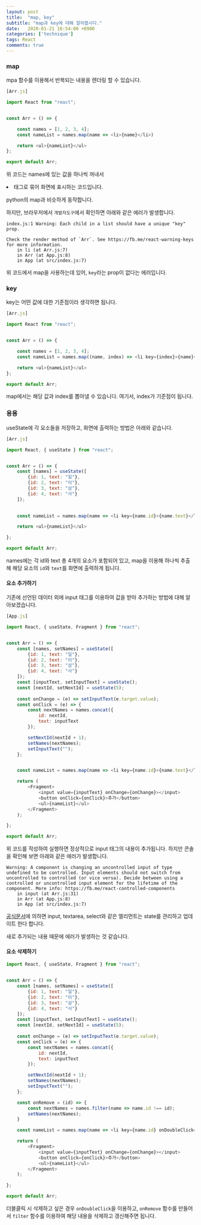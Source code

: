 ```yaml
---
layout: post
title:  "map, key"
subtitle: "map과 key에 대해 알아봅시다."
date:   2020-01-21 16:54:00 +0900
categories: ['technique']
tags: React
comments: true
---
```


### map

mpa 함수를 이용해서 반복되는 내용을 렌더링 할 수 있습니다.

```javascript
[Arr.js]

import React from "react";


const Arr = () => {

    const names = [1, 2, 3, 4];
    const nameList = names.map(name => <li>{name}</li>)

    return <ul>{nameList}</ul>
};

export default Arr;
```

위 코드는 names에 있는 값을 하나씩 꺼내서 <li> 태그로 묶어 화면에 표시하는 코드입니다.

python의 map과 비슷하게 동작합니다.

하지만, 브라우저에서 `개발자도구`에서 확인하면 아래와 같은 에러가 발생합니다.

```shell
index.js:1 Warning: Each child in a list should have a unique "key" prop.

Check the render method of `Arr`. See https://fb.me/react-warning-keys for more information.
    in li (at Arr.js:7)
    in Arr (at App.js:8)
    in App (at src/index.js:7)
```

위 코드에서 map을 사용하는데 있어, `key`라는 prop이 없다는 에러입니다.


### key

key는 어떤 값에 대한 기준점이라 생각하면 됩니다. 

```javascript
[Arr.js]

import React from "react";


const Arr = () => {

    const names = [1, 2, 3, 4];
    const nameList = names.map((name, index) => <li key={index}>{name}</li>)

    return <ul>{nameList}</ul>
};

export default Arr;
```
map에서는 해당 값과 index를 뽑아낼 수 있습니다. 여기서, index가 기준점이 됩니다. 


### 응용

useState에 각 요소들을 저장하고, 화면에 출력하는 방법은 아래와 같습니다.

```javascript
[Arr.js]

import React, { useState } from "react";


const Arr = () => {
    const [names] = useState([
        {id: 1, text: "일"},
        {id: 2, text: "이"},
        {id: 3, text: "삼"},
        {id: 4, text: "사"}
    ]);

    
    const nameList = names.map(name => <li key={name.id}>{name.text}</li>)

    return <ul>{nameList}</ul>

};

export default Arr;
```

names에는 각 id와 text 총 4개의 요소가 포함되어 있고, map을 이용해 하나씩 추출해 해당 요소의 `id`와 `text`를 화면에 출력하게 됩니다.


#### 요소 추가하기

기존에 선언된 데이터 외에 input 태그를 이용하여 값을 받아 추가하는 방법에 대해 알아보겠습니다.

```javascript
[App.js]

import React, { useState, Fragment } from "react";


const Arr = () => {
    const [names, setNames] = useState([
        {id: 1, text: "일"},
        {id: 2, text: "이"},
        {id: 3, text: "삼"},
        {id: 4, text: "사"}
    ]);
    const [inputText, setInputText] = useState();
    const [nextId, setNextId] = useState(5);
    
    const onChange = (e) => setInputText(e.target.value);
    const onClick = (e) => {
        const nextNames = names.concat({
            id: nextId,
            text: inputText
        });

        setNextId(nextId + 1);
        setNames(nextNames);
        setInputText("");
    };


    const nameList = names.map(name => <li key={name.id}>{name.text}</li>)

    return (
        <Fragment>
            <input value={inputText} onChange={onChange}></input>
            <button onClick={onClick}>추가</button>
            <ul>{nameList}</ul>
        </Fragment>
    );

};

export default Arr;
```

위 코드를 작성하여 실행하면 정상적으로 input 태그의 내용이 추가됩니다. 하지만 콘솔을 확인해 보면 아래와 같은 에러가 발생합니다.


```shell
Warning: A component is changing an uncontrolled input of type undefined to be controlled. Input elements should not switch from uncontrolled to controlled (or vice versa). Decide between using a controlled or uncontrolled input element for the lifetime of the component. More info: https://fb.me/react-controlled-components
    in input (at Arr.js:31)
    in Arr (at App.js:8)
    in App (at src/index.js:7)
```


[공식문서](https://ko.reactjs.org/docs/forms.html#controlled-components)에 의하면 input, textarea, select와 같은 엘리먼트는 state를 관리하고 업데이트 한다 합니다.

새로 추가되는 내용 때문에 에러가 발생하는 것 같습니다.


#### 요소 삭제하기

```javascript
import React, { useState, Fragment } from "react";


const Arr = () => {
    const [names, setNames] = useState([
        {id: 1, text: "일"},
        {id: 2, text: "이"},
        {id: 3, text: "삼"},
        {id: 4, text: "사"}
    ]);
    const [inputText, setInputText] = useState();
    const [nextId, setNextId] = useState(5);
    
    const onChange = (e) => setInputText(e.target.value);
    const onClick = (e) => {
        const nextNames = names.concat({
            id: nextId,
            text: inputText
        });

        setNextId(nextId + 1);
        setNames(nextNames);
        setInputText("");
    };

    const onRemove = (id) => {
        const nextNames = names.filter(name => name.id !== id);
        setNames(nextNames);
    }

    const nameList = names.map(name => <li key={name.id} onDoubleClick={() => onRemove(name.id)}>{name.text}</li>)

    return (
        <Fragment>
            <input value={inputText} onChange={onChange}></input>
            <button onClick={onClick}>추가</button>
            <ul>{nameList}</ul>
        </Fragment>
    );

};

export default Arr;
```

더블클릭 시 삭제하고 싶은 경우 `onDoubleClick`을 이용하고, `onRemove` 함수를 만들어서 `filter` 함수를 이용하여 해당 내용을 삭제하고 갱신해주면 됩니다.

